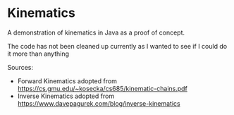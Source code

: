 # Kinematics

A demonstration of kinematics in Java as a proof of concept.

The code has not been cleaned up currently as I wanted to see if I could do it more than anything


Sources:
- Forward Kinematics adopted from https://cs.gmu.edu/~kosecka/cs685/kinematic-chains.pdf
- Inverse Kinematics adopted from https://www.davepagurek.com/blog/inverse-kinematics
